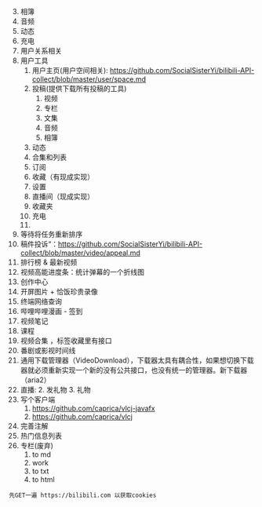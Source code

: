 3. 相簿
4. 音频
5. 动态
6. 充电
7. 用户关系相关
8. 用户工具
    1. 用户主页(用户空间相关): https://github.com/SocialSisterYi/bilibili-API-collect/blob/master/user/space.md
    2. 投稿(提供下载所有投稿的工具)
       1. 视频
       2. 专栏
       3. 文集
       4. 音频
       5. 相簿
    3. 动态
    4. 合集和列表
    5. 订阅
    6. 收藏（有现成实现）
    7. 设置
    8. 直播间（现成实现）
    9. 收藏夹
    10. 充电
    11. 
9. 等待将任务重新排序
10. 稿件投诉“：https://github.com/SocialSisterYi/bilibili-API-collect/blob/master/video/appeal.md
11. 排行榜 & 最新视频
12. 视频高能进度条：统计弹幕的一个折线图
13. 创作中心
14. 开屏图片 + 恰饭珍贵录像
15. 终端网络查询
16. 哔哩哔哩漫画 - 签到
17. 视频笔记
18. 课程
19. 视频合集 ，标签收藏里有接口
20. 番剧或影视时间线
21. 通用下载管理器（VideoDownload），下载器太具有耦合性，如果想切换下载器就必须重新实现一个新的没有公共接口，也没有统一的管理器。新下载器（aria2）
22. 直播:
     2. 发礼物
     3. 礼物
23. 写个客户端
     1. https://github.com/caprica/vlcj-javafx
     2. https://github.com/caprica/vlcj
24. 完善注解
25. 热门信息列表
1. 专栏(废弃)
    1. to md
    2. work
    3. to txt
    4. to html
```
先GET一遍 https://bilibili.com 以获取cookies
```
